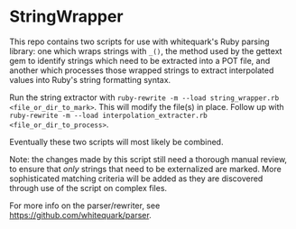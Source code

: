 # StringWrapper

This repo contains two scripts for use with whitequark's Ruby parsing library: one which wraps strings with `_()`, the method used by the gettext gem to identify strings which need to be extracted into a POT file, and another which processes those wrapped strings to extract interpolated values into Ruby's string formatting syntax.

Run the string extractor with `ruby-rewrite -m --load string_wrapper.rb <file_or_dir_to_mark>`. This will modify the file(s) in place.
Follow up with `ruby-rewrite -m --load interpolation_extracter.rb <file_or_dir_to_process>`.

Eventually these two scripts will most likely be combined.

Note: the changes made by this script still need a thorough manual review, to ensure that _only_ strings that need to be externalized are marked. More sophisticated matching criteria will be added as they are discovered through use of the script on complex files.

For more info on the parser/rewriter, see <https://github.com/whitequark/parser>.

